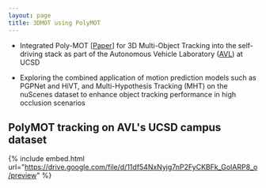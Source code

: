 ```yaml
---
layout: page
title: 3DMOT using PolyMOT
---
```


- Integrated Poly-MOT [[Paper](https://arxiv.org/abs/2307.16675)] for 3D Multi-Object Tracking into the self-driving stack as part of the Autonomous Vehicle Laboratory ([AVL](http://avl.ucsd.edu/)) at UCSD

- Exploring the combined application of motion prediction models such as PGPNet and HiVT, and Multi-Hypothesis Tracking (MHT) on the nuScenes dataset to enhance object tracking performance in high occlusion scenarios

## PolyMOT tracking on AVL's UCSD campus dataset
{% include embed.html url="https://drive.google.com/file/d/11df54NxNyjg7nP2FyCKBFk_GoIARP8_o/preview" %}

<!-- <p style="text-align: center; font-style: italic;"> 
Using PolyMOT for object tracking using AVL's UCSD campus dataset
</p> -->